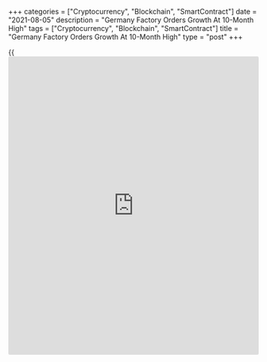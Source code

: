 +++
categories = ["Cryptocurrency", "Blockchain", "SmartContract"]
date = "2021-08-05"
description = "Germany Factory Orders Growth At 10-Month High"
tags = ["Cryptocurrency", "Blockchain", "SmartContract"]
title = "Germany Factory Orders Growth At 10-Month High"
type = "post"
+++

{{<iframe id="large-banner" src="https://www.bounty.group/#slide=5.0" width="100%" height="600" scrolling="no" style="border: 0px solid rgb(216, 221, 230); border-radius: 3px;">}}

Germany factory orders grew at the fastest pace in nearly a year in June
underpinned by strong domestic demand, data from Destatis revealed on
Thursday.

Factory orders advanced by more-than-expected 4.1 percent month-on-month
in June, reversing a revised 3.2 percent fall in May. This was the
biggest growth since August, when orders were up 4.5 percent. Orders
were forecast to climb 1.9 percent.

Excluding major orders, new orders in manufacturing were 1.7 percent
higher than in the previous month.

Domestic orders advanced 9.6 percent, while foreign orders went up only
0.4 percent in June. New orders from the euro area moved up 1.3 percent
and that from other countries fell 0.2 percent compared with May.

Manufacturers of intermediate goods saw new orders increase by 1.4
percent compared with May. Demand for capital goods climbed 6.8 percent.
On the other hand, new orders for consumer goods fell 1.1 percent.

Incoming orders are continuing their upward trend that has existed since
the beginning of the year after a brief interruption in May, the
[economy][1] ministry said.

On a yearly basis, manufacturing orders advanced sharply by 26.2
percent, but down from 54.9 percent in May.

Data showed that manufacturing turnover dropped 1.4 percent on month in
June, following a 0.4 percent fall in May.

Destatis is slated to issue industrial production data for June on
August 6. Economists forecast output to grow 0.5 percent on month,
reversing a 0.3 percent fall in May.

For comments and feedback [contact](https://www.playgroundfx.com/contact/): editorial@rtt[news](https://www.letsplayfx.com/blog/forex-news-website/).com

[Economic News][1]

 **What parts of the world are seeing the best (and worst) economic
performances lately? Click[here][2] to check out our [Econ Scorecard][2]
and find out! See up-to-the-moment [ranking](https://www.playgroundfx.com/blog/crypto-exchange-ranking/)s for the best and worst
performers in [GDP][2], [unemployment rate][3], [inflation][4] and much
more.**

   1. www.rtt[news](https://www.letsplayfx.com/blog/forex-news-website/).com/Content/EconomicNews.aspx
   2. www.rtt[news](https://www.letsplayfx.com/blog/forex-news-website/).com/economic-scorecard/world-rank/GDP/highest-performance.aspx
   3. www.rtt[news](https://www.letsplayfx.com/blog/forex-news-website/).com/economic-scorecard/world-rank/unemployment-rate/lowest-performance.aspx
   4. www.rtt[news](https://www.letsplayfx.com/blog/forex-news-website/).com/economic-scorecard/world-rank/CPI/highest-performance.aspx